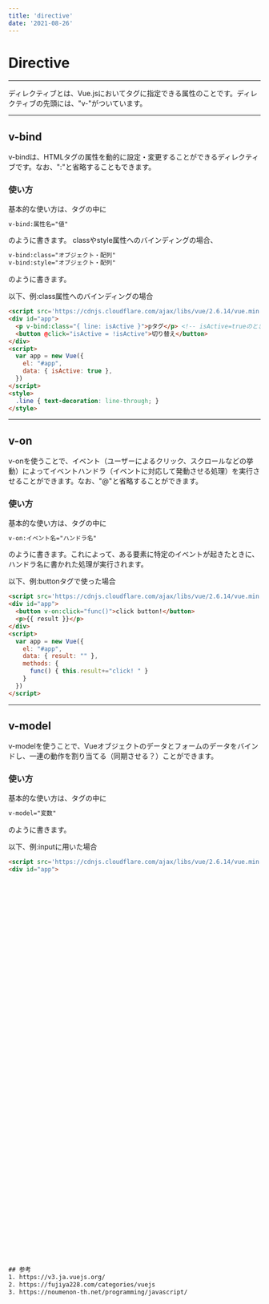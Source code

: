 ```yaml
---
title: 'directive'
date: '2021-08-26'
---
```


# Directive
---

ディレクティブとは、Vue.jsにおいてタグに指定できる属性のことです。ディレクティブの先頭には、"v-"がついています。

---
## v-bind

v-bindは、HTMLタグの属性を動的に設定・変更することができるディレクティブです。なお、":"と省略することもできます。

### 使い方

基本的な使い方は、タグの中に
```html
v-bind:属性名="値"
```
のように書きます。
classやstyle属性へのバインディングの場合、
```html
v-bind:class="オブジェクト・配列"
v-bind:style="オブジェクト・配列"
```
のように書きます。

以下、例:class属性へのバインディングの場合
```html
<script src='https://cdnjs.cloudflare.com/ajax/libs/vue/2.6.14/vue.min.js'></script><!-- https://cdnjs.com/libraries/vue -->
<div id="app">
  <p v-bind:class="{ line: isActive }">pタグ</p> <!-- isActive=trueのとき、"pタグ"を横線で消す -->
  <button @click="isActive = !isActive">切り替え</button>
</div>
<script>
  var app = new Vue({
    el: "#app",
    data: { isActive: true },
  })
</script>
<style>
  .line { text-decoration: line-through; }
</style>
```

---
## v-on

v-onを使うことで、イベント（ユーザーによるクリック、スクロールなどの挙動）によってイベントハンドラ（イベントに対応して発動させる処理）を実行させることができます。なお、"@"と省略することができます。

### 使い方

基本的な使い方は、タグの中に
```html
v-on:イベント名="ハンドラ名"
```
のように書きます。これによって、ある要素に特定のイベントが起きたときに、ハンドラ名に書かれた処理が実行されます。

以下、例:buttonタグで使った場合
```html
<script src='https://cdnjs.cloudflare.com/ajax/libs/vue/2.6.14/vue.min.js'></script><!-- https://cdnjs.com/libraries/vue -->
<div id="app">
  <button v-on:click="func()">click button!</button>
  <p>{{ result }}</p>
</div>
<script>
  var app = new Vue({
    el: "#app",
    data: { result: "" },
    methods: {
      func() { this.result+="click! " }
    }
  })
</script>
```

---
## v-model

v-modelを使うことで、Vueオブジェクトのデータとフォームのデータをバインドし、一連の動作を割り当てる（同期させる？）ことができます。

### 使い方

基本的な使い方は、タグの中に
```html
v-model="変数"
```
のように書きます。

以下、例:inputに用いた場合
```html
<script src='https://cdnjs.cloudflare.com/ajax/libs/vue/2.6.14/vue.min.js'></script>
<div id="app">
  























































## 参考
1. https://v3.ja.vuejs.org/
2. https://fujiya228.com/categories/vuejs
3. https://noumenon-th.net/programming/javascript/
